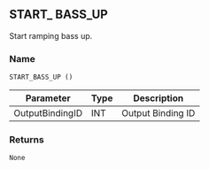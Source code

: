 ## START\_ BASS\_UP

Start ramping bass up.


### Name

`START_BASS_UP ()`


| Parameter       | Type | Description       |
| --------------- | ---- | ----------------- |
| OutputBindingID | INT  | Output Binding ID |


### Returns

`None`